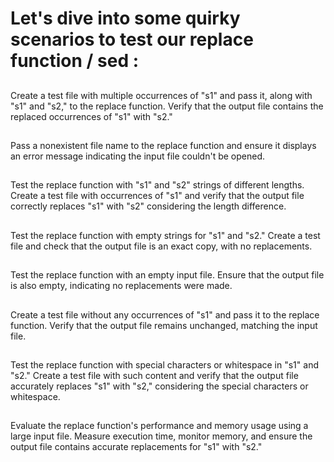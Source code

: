 
# Let's dive into some quirky scenarios to test our replace function / sed :

##
Create a test file with multiple occurrences of "s1" and pass it, along with "s1" and "s2," to the replace function. Verify that the output file contains the replaced occurrences of "s1" with "s2."
##
Pass a nonexistent file name to the replace function and ensure it displays an error message indicating the input file couldn't be opened.
##
Test the replace function with "s1" and "s2" strings of different lengths. Create a test file with occurrences of "s1" and verify that the output file correctly replaces "s1" with "s2" considering the length difference.
##
Test the replace function with empty strings for "s1" and "s2." Create a test file and check that the output file is an exact copy, with no replacements.
##
Test the replace function with an empty input file. Ensure that the output file is also empty, indicating no replacements were made.
##
Create a test file without any occurrences of "s1" and pass it to the replace function. Verify that the output file remains unchanged, matching the input file.
##
Test the replace function with special characters or whitespace in "s1" and "s2." Create a test file with such content and verify that the output file accurately replaces "s1" with "s2," considering the special characters or whitespace.
##
Evaluate the replace function's performance and memory usage using a large input file. Measure execution time, monitor memory, and ensure the output file contains accurate replacements for "s1" with "s2."




